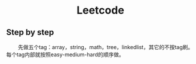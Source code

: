 # <center> Leetcode </center>
## Step by step
&#160; &#160; &#160; &#160; 先做五个tag：array，string，math，tree，linkedlist，其它的不按tag刷。每个tag内部就按照easy-medium-hard的顺序做。
